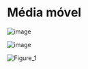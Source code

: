 # Média móvel

![image](https://github.com/fael0306/mediamovelemR/assets/25599308/da21f152-2f17-40a1-a95b-c2b6c5484c67)

![image](https://github.com/fael0306/mediamovelemR/assets/25599308/9fa32152-95e1-4308-b10b-e0376b8f105a)

![Figure_1](https://user-images.githubusercontent.com/25599308/230355168-6391e0e2-e1da-41c9-8b44-ba0c09cc478e.png)
